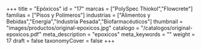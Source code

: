 +++
title = "Epóxicos"
id = "17"
marcas = ["PolySpec Thiokol","Flowcrete"]
familias = ["Pisos y Polímeros"]
industrias = ["Alimentos y Bebidas","Energía","Industria Pesada","Biofarmacéuticos"]
thumbnail = "images/productos/original-epoxicos.jpg"
catalogo = "/catalogos/original-epoxicos.pdf"
meta_description = "epoxicos"
meta_keywords = ""
weight = 17
draft = false
taxonomyCover = false
+++
